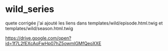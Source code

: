 # wild_series

quete corrigée j'ai ajouté les liens dans templates/wild/episode.html.twig et templates/wild/season.html.twig 

https://drive.google.com/open?id=1f7L2fEXcAoFwHp07hZ5owmlGMfQeoXXE
